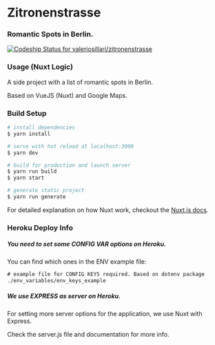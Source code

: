 # Zitronenstrasse

### Romantic Spots in Berlin.

[ ![Codeship Status for valeriosillari/zitronenstrasse](https://app.codeship.com/projects/45f42180-b923-0135-4183-366309507115/status?branch=master)](https://app.codeship.com/projects/259131)

### Usage (Nuxt Logic)

A side project with a list of romantic spots in Berlin.

Based on VueJS (Nuxt) and Google Maps.


### Build Setup

``` bash
# install dependencies
$ yarn install

# serve with hot reload at localhost:3000
$ yarn dev

# build for production and launch server
$ yarn run build
$ yarn start

# generate static project
$ yarn run generate
```

For detailed explanation on how Nuxt work, checkout the [Nuxt.js docs](https://github.com/nuxt/nuxt.js).


### Heroku Deploy Info

##### You need to set some CONFIG VAR options on Heroku.

You can find which ones in the ENV example file:

``` html
# example file for CONFIG KEYS required. Based on dotenv package
./env_variables/env_keys_example
```

##### We use EXPRESS as server on Heroku.

For setting more server options for the application, we use Nuxt with Express.

Check the server.js file and documentation for more info.
